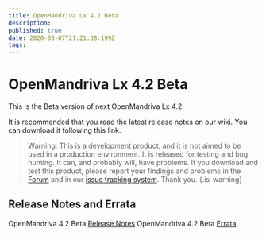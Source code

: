 ```yaml
---
title: OpenMandriva Lx 4.2 Beta
description: 
published: true
date: 2020-03-07T21:21:38.199Z
tags: 
---
```


# OpenMandriva Lx 4.2 Beta

This is the Beta version of next OpenMandriva Lx 4.2.


It is recommended that you read the latest release notes on our wiki.
You can download it following this link.

> Warning: This is a development product, and it is not aimed to be used in a production environment. It is released for testing and bug hunting. It can, and probably will, have problems. If you download and test this product, please report your findings and problems in the [Forum](http://forum.openmandriva.org/) and in our [issue tracking system](http://issues.openmandriva.org/).
Thank you.
{.is-warning}


## Release Notes and Errata
OpenMandriva 4.2 Beta [Release Notes](/releases/omlx42/beta/notes)
OpenMandriva 4.2 Beta [Errata](/releases/omlx42/beta/errata)